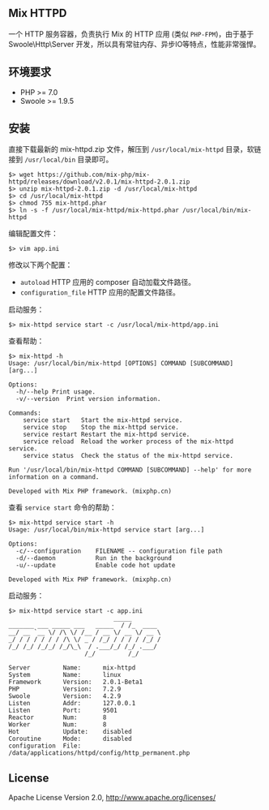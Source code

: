 ## Mix HTTPD

一个 HTTP 服务容器，负责执行 Mix 的 HTTP 应用 (类似 `PHP-FPM`)，由于基于 Swoole\Http\Server 开发，所以具有常驻内存、异步IO等特点，性能非常强悍。

## 环境要求

* PHP >= 7.0
* Swoole >= 1.9.5

## 安装

直接下载最新的 mix-httpd.zip 文件，解压到 `/usr/local/mix-httpd` 目录，软链接到 `/usr/local/bin` 目录即可。

```
$> wget https://github.com/mix-php/mix-httpd/releases/download/v2.0.1/mix-httpd-2.0.1.zip
$> unzip mix-httpd-2.0.1.zip -d /usr/local/mix-httpd
$> cd /usr/local/mix-httpd
$> chmod 755 mix-httpd.phar
$> ln -s -f /usr/local/mix-httpd/mix-httpd.phar /usr/local/bin/mix-httpd
```

编辑配置文件：

```
$> vim app.ini
```

修改以下两个配置：

- `autoload` HTTP 应用的 composer 自动加载文件路径。
- `configuration_file` HTTP 应用的配置文件路径。

启动服务：

```
$> mix-httpd service start -c /usr/local/mix-httpd/app.ini
```

查看帮助：

```
$> mix-httpd -h
Usage: /usr/local/bin/mix-httpd [OPTIONS] COMMAND [SUBCOMMAND] [arg...]

Options:
  -h/--help	Print usage.
  -v/--version	Print version information.

Commands:
    service start	Start the mix-httpd service.
    service stop	Stop the mix-httpd service.
    service restart	Restart the mix-httpd service.
    service reload	Reload the worker process of the mix-httpd service.
    service status	Check the status of the mix-httpd service.

Run '/usr/local/bin/mix-httpd COMMAND [SUBCOMMAND] --help' for more information on a command.

Developed with Mix PHP framework. (mixphp.cn)
```

查看 `service start` 命令的帮助：

```
$> mix-httpd service start -h
Usage: /usr/local/bin/mix-httpd service start [arg...]

Options:
  -c/--configuration    FILENAME -- configuration file path
  -d/--daemon           Run in the background
  -u/--update           Enable code hot update

Developed with Mix PHP framework. (mixphp.cn)
```

启动服务：

```
$> mix-httpd service start -c app.ini 
                             _____
_______ ___ _____ ___   _____  / /_  ____
__/ __ `__ \/ /\ \/ /__ / __ \/ __ \/ __ \
_/ / / / / / / /\ \/ _ / /_/ / / / / /_/ /
/_/ /_/ /_/_/ /_/\_\  / .___/_/ /_/ .___/
                     /_/         /_/

Server         Name:      mix-httpd
System         Name:      linux
Framework      Version:   2.0.1-Beta1
PHP            Version:   7.2.9
Swoole         Version:   4.2.9
Listen         Addr:      127.0.0.1
Listen         Port:      9501
Reactor        Num:       8
Worker         Num:       8
Hot            Update:    disabled
Coroutine      Mode:      disabled
configuration  File:      /data/applications/httpd/config/http_permanent.php
```

## License

Apache License Version 2.0, http://www.apache.org/licenses/
